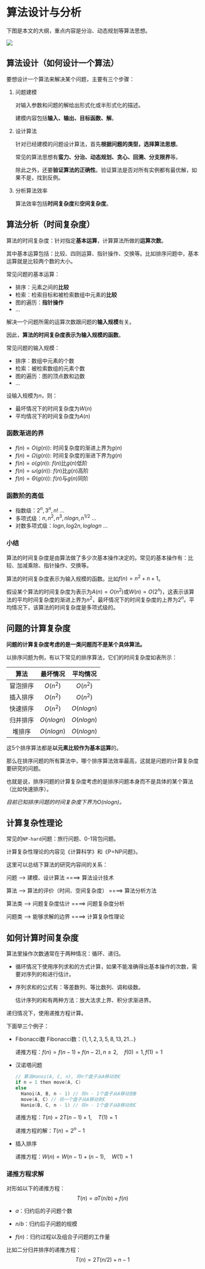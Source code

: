 # 算法设计与分析

下图是本文的大纲，重点内容是分治、动态规划等算法思想。

![](http://rt9iekfji.hn-bkt.clouddn.com/008i3skNgy1gu064vqa44j60a208raak02.jpg)

## 算法设计（如何设计一个算法）

要想设计一个算法来解决某个问题，主要有三个步骤：

1. 问题建模

   对输入参数和问题的解给出形式化或半形式化的描述。

   建模内容包括**输入、输出、目标函数、解**。

2. 设计算法

   针对已经建模的问题设计算法，首先**根据问题的类型，选择算法思想**。

   常见的算法思想有**蛮力、分治、动态规划、贪心、回溯、分支限界**等。

   除此之外，还要**验证算法的正确性**。验证算法是否对所有实例都有最优解，如果不是，找到反例。

3. 分析算法效率

   算法效率包括**时间复杂度**和**空间复杂度**。

## 算法分析（时间复杂度）

算法的时间复杂度：针对指定**基本运算**，计算算法所做的**运算次数**。

其中基本运算包括：比较、四则运算、指针操作、交换等。比如排序问题中，基本运算就是比较两个数的大小。

常见问题的基本运算：

* 排序：元素之间的**比较**
* 检索：检索目标和被检索数组中元素的**比较**
* 图的遍历：**指针操作**
* ...

解决一个问题所需的运算次数跟问题的**输入规模**有关。

因此，**算法的时间复杂度表示为输入规模的函数**。

常见问题的输入规模：

* 排序：数组中元素的个数
* 检索：被检索数组的元素个数
* 图的遍历：图的顶点数和边数
* ...

设输入规模为$n$，则：

* 最坏情况下的时间复杂度为$W(n)$
* 平均情况下的时间复杂度为$A(n)$

### 函数渐进的界

* $f(n) = O(g(n))$: 时间复杂度的渐进上界为$g(n)$
* $f(n) = \Omega(g(n))$: 时间复杂度的渐进下界为$g(n)$
* $f(n) = o(g(n))$: $f(n)$比$g(n)$低阶
* $f(n) = \omega(g(n))$: $f(n)$比$g(n)$高阶
* $f(n) = \Theta(g(n))$: $f(n)$与$g(n)$同阶

### 函数阶的高低

* 指数级：$2^n,3^n,n! \: \dots$
* 多项式级：$n,n^2,n^3,nlogn,n^{1/2} \: \dots$
* 对数多项式级：$logn,log2n,loglogn \: \dots$

### 小结

算法的时间复杂度是由算法做了多少次基本操作决定的。常见的基本操作有：比较、加减乘除、指针操作、交换等。

算法的时间复杂度表示为输入规模的函数。比如$f(n) = n^2 + n + 1$。

假设某个算法的时间复杂度为表示为$A(n) = O(n^2)$或$W(n) = O(2^n)$，这表示该算法的平均时间复杂度的渐进上界为$n^2$，最坏情况下的时间复杂度的上界为$2^n$。平均情况下，该算法的时间复杂度是多项式级的。

## 问题的计算复杂度

**问题的计算复杂度考虑的是一类问题而不是某个具体算法。**

以排序问题为例，有以下常见的排序算法，它们的时间复杂度如表所示：

|   算法   |  最坏情况  |  平均情况  |
| :------: | :--------: | :--------: |
| 冒泡排序 |  $O(n^2)$  |  $O(n^2)$  |
| 插入排序 |  $O(n^2)$  |  $O(n^2)$  |
| 快速排序 |  $O(n^2)$  | $O(nlogn)$ |
| 归并排序 | $O(nlogn)$ | $O(nlogn)$ |
|  堆排序  | $O(nlogn)$ | $O(nlogn)$ |

这5个排序算法都是**以元素比较作为基本运算**的。

那么在排序问题的所有算法中，哪个排序算法效率最高，这就是问题的计算复杂度要研究的问题。

也就是说，排序问题的计算复杂度考虑的是排序问题本身而不是具体的某个算法（比如快速排序）。

*目前已知排序问题的时间复杂度下界为$O(nlogn)$。*

## 计算复杂性理论

常见的`NP-hard`问题：旅行问题、0-1背包问题。

计算复杂性理论的内容见《计算科学》和《P=NP问题》。

这里可以总结下算法的研究内容间的关系：

问题 --> 建模、设计算法                                ====> 算法设计技术

算法 --> 算法的评价（时间、空间复杂度） ====> 算法分析方法

算法类 --> 问题复杂度估计                            ====> 问题复杂度分析

问题类 --> 能够求解的边界                            ====> 计算复杂性理论

## 如何计算时间复杂度

算法里操作次数通常在于两种情况：循环、递归。

* 循环情况下使用序列求和的方式计算，如果不能准确得出基本操作的次数，需要对序列的和进行估计。

* 序列求和的公式有：等差数列、等比数列、调和级数。

  估计序列的和有两种方法：放大法求上界、积分求渐进界。

递归情况下，使用递推方程计算。

下面举三个例子：

* Fibonacci数
  Fibonacci数：$\{1,1,2,3,5,8,13,21 \dots \}$

  递推方程：$f(n) = f(n - 1) + f(n - 2), n \ge 2, \quad f(0) = 1, f(1) = 1$

* 汉诺塔问题

  ```c
  // 算法Hanoi(A, C, n), 将n个盘子从A移动到C
  if n = 1 then move(A, C)
  else
  	Hanoi(A, B, n - 1) // 将n - 1个盘子从A移动到B
  	move(A, C) // 将一个盘子从A移动到C
  	Hanio(B, C, n - 1) // 将n - 1个盘子从B移动到C
  ```

  递推方程：$T(n) = 2T(n - 1) + 1,\quad T(1) = 1$

  递推方程的解：$T(n) = 2^n - 1$

* 插入排序

  递推方程：$W(n) = W(n - 1) + (n - 1), \quad W(1) = 1$

### 递推方程求解

对形如以下的递推方程：
$$
T(n) = aT(n / b) + f(n)
$$

* $a$：归约后的子问题个数

* $n / b$：归约后子问题的规模

* $f(n)$：归约过程以及组合子问题的工作量

比如二分归并排序的递推方程：
$$
T(n) = 2T(n / 2) + n - 1
$$

